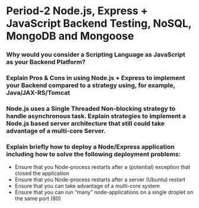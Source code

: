 # Period-2 Node.js, Express + JavaScript Backend Testing, NoSQL, MongoDB and Mongoose

### Why would you consider a Scripting Language as JavaScript as your Backend Platform?

### Explain Pros & Cons in using Node.js + Express to implement your Backend compared to a strategy using, for example, Java/JAX-RS/Tomcat

### Node.js uses a Single Threaded Non-blocking strategy to handle asynchronous task. Explain strategies to implement a Node.js based server architecture that still could take advantage of a multi-core Server.

### Explain briefly how to deploy a Node/Express application including how to solve the following deployment problems:
- Ensure that you Node-process restarts after a (potential) exception that closed the application  
- Ensure that you Node-process restarts after a server (Ubuntu) restart  
- Ensure that you can take advantage of a multi-core system  
- Ensure that you can run “many” node-applications on a single droplet on the same port (80)  

###

###

###

###

###